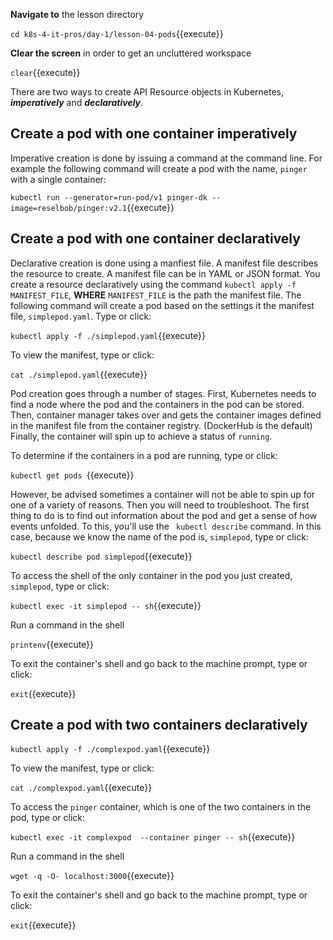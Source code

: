 **Navigate to** the lesson directory

`cd k8s-4-it-pros/day-1/lesson-04-pods`{{execute}}

**Clear the screen** in order to get an uncluttered workspace

`clear`{{execute}}

There are two ways to create API Resource objects in Kubernetes, ***imperatively*** and ***declaratively***.

## Create a pod with one container imperatively

Imperative creation is done by issuing a command at the command line. For example the following command will
create a pod with the name, `pinger` with a single container:

`kubectl run --generator=run-pod/v1 pinger-dk --image=reselbob/pinger:v2.1`{{execute}}

## Create a pod with one container declaratively

Declarative creation is done using a manfiest file. A manifest file describes the resource to create. A manifest file
can be in YAML or JSON format. You create a resource declaratively using the command `kubectl apply -f  MANIFEST_FILE`, **WHERE**
`MANIFEST_FILE` is the path the manifest file. The following command will create a pod based on the settings it the manifest
file, `simplepod.yaml`. Type or click:

`kubectl apply -f ./simplepod.yaml`{{execute}}

To view the manifest, type or click:

`cat ./simplepod.yaml`{{execute}}

Pod creation goes through a number of stages. First, Kubernetes needs to find a node where the pod and the containers
in the pod can be stored. Then, container manager takes over and gets the container images defined in the manifest file
from the container registry. (DockerHub is the default) Finally, the container will spin up to achieve a status of `running`.

To determine if the containers in a pod are running, type or click:

`kubectl get pods `{{execute}}

However, be advised sometimes a container will not be able to spin up for one of a variety of reasons. Then you will need to
troubleshoot. The first thing to do is to find out information about the pod and get a sense of how events unfolded. To this,
you'll use the ` kubectl describe` command. In this case, because we know the name of the pod is, `simplepod`, type or click:

`kubectl describe pod simplepod`{{execute}}

To access the shell of the only container in the pod you just created, `simplepod`, type or click:

`kubectl exec -it simplepod -- sh`{{execute}}

Run a command in the shell

`printenv`{{execute}}

To exit the container's shell and go back to the machine prompt, type or click:

`exit`{{execute}}

## Create a pod with two containers declaratively

`kubectl apply -f ./complexpod.yaml`{{execute}}

To view the manifest, type or click:

`cat ./complexpod.yaml`{{execute}}

To access the `pinger` container, which is one of the two containers in the pod, type or click:

`kubectl exec -it complexpod  --container pinger -- sh`{{execute}}

Run a command in the shell

`wget -q -O- localhost:3000`{{execute}}

To exit the container's shell and go back to the machine prompt, type or click:

`exit`{{execute}}